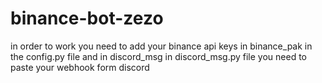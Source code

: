 # binance-bot-zezo
in order to work you need to add your binance api keys in binance_pak in the config.py file
and in discord_msg in discord_msg.py file you need to paste your webhook form discord
